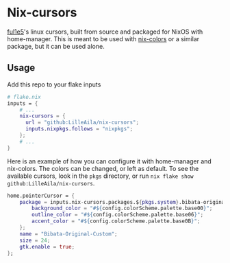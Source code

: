 # Nix-cursors

[ful1e5](https://github.com/ful1e5)'s linux cursors, built from source and packaged for NixOS with home-manager. This is meant to be used with [nix-colors](https://github.com/Misterio77/nix-colors) or a similar package, but it can be used alone.

## Usage
Add this repo to your flake inputs
```nix
# flake.nix
inputs = {
    # ...
    nix-cursors = {
      url = "github:LilleAila/nix-cursors";
      inputs.nixpkgs.follows = "nixpkgs";
    };
    # ...
}
```
Here is an example of how you can configure it with home-manager and nix-colors. The colors can be changed, or left as default. To see the available cursors, look in the `pkgs` directory, or run `nix flake show github:LilleAila/nix-cursors`.
```nix
home.pointerCursor = {
    package = inputs.nix-cursors.packages.${pkgs.system}.bibata-original-cursor.override {
        background_color = "#${config.colorScheme.palette.base00}";
        outline_color = "#${config.colorScheme.palette.base06}";
        accent_color = "#${config.colorScheme.palette.base0B}";
    };
    name = "Bibata-Original-Custom";
    size = 24;
    gtk.enable = true;
};
```
